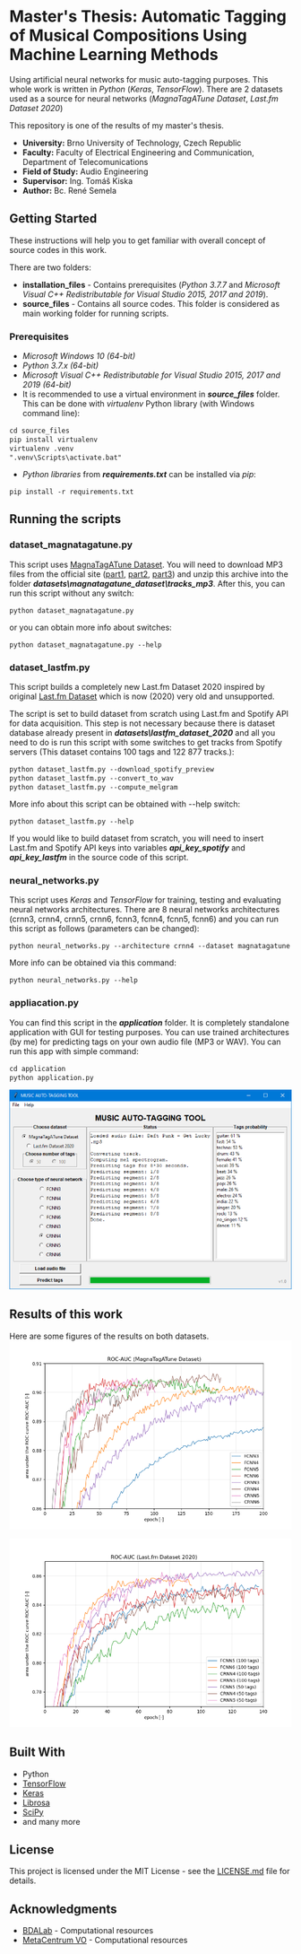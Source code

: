 # Master's Thesis: Automatic Tagging of Musical Compositions Using Machine Learning Methods 
Using artificial neural networks for music auto-tagging purposes. This whole work is written in *Python* (*Keras*, *TensorFlow*). There are 2 datasets used as a source for neural networks (*MagnaTagATune Dataset*, *Last.fm Dataset 2020*)

This repository is one of the results of my master's thesis. 

* **University:** Brno University of Technology, Czech Republic
* **Faculty:** Faculty of Electrical Engineering and Communication, Department of Telecomunications
* **Field of Study:** Audio Engineering
* **Supervisor:** Ing. Tomáš Kiska
* **Author:** Bc. René Semela


## Getting Started
These instructions will help you to get familiar with overall concept of source codes in this work.

There are two folders:
* **installation_files** - Contains prerequisites (*Python 3.7.7* and *Microsoft Visual C++ Redistributable for Visual Studio 2015, 2017 and 2019*).
* **source_files** - Contains all source codes. This folder is considered as main working folder for running scripts.

### Prerequisites
* *Microsoft Windows 10 (64-bit)*
* *Python 3.7.x (64-bit)*
* *Microsoft Visual C++ Redistributable for Visual Studio 2015, 2017 and 2019 (64-bit)*
* It is recommended to use a virtual environment in ***source_files*** folder. This can be done with *virtualenv*
 Python library (with Windows command line):
```
cd source_files
pip install virtualenv
virtualenv .venv
".venv\Scripts\activate.bat"
```
* *Python libraries* from ***requirements.txt*** can be installed via *pip*:
```
pip install -r requirements.txt
```

## Running the scripts
### dataset_magnatagatune.py
This script uses [MagnaTagATune Dataset](http://mirg.city.ac.uk/codeapps/the-magnatagatune-dataset). You will need to download MP3 files from the official site ([part1](http://mi.soi.city.ac.uk/datasets/magnatagatune/mp3.zip.001), [part2](http://mi.soi.city.ac.uk/datasets/magnatagatune/mp3.zip.002), [part3](http://mi.soi.city.ac.uk/datasets/magnatagatune/mp3.zip.003)) and unzip this archive into the folder ***datasets\magnatagatune_dataset\tracks_mp3***. After this, you can run this script without any switch:
```
python dataset_magnatagatune.py
```
or you can obtain more info about switches:
```
python dataset_magnatagatune.py --help
```


### dataset_lastfm.py
This script builds a completely new Last.fm Dataset 2020 inspired by original [Last.fm Dataset](http://millionsongdataset.com/lastfm/) which is now (2020) very old and unsupported.

The script is set to build dataset from scratch using Last.fm and Spotify API for data acquisition. This step is not necessary because there is dataset database already present in ***datasets\lastfm_dataset_2020*** and all you need to do is run this script with some switches to get tracks from Spotify servers (This dataset contains 100 tags and 122 877 tracks.):
```
python dataset_lastfm.py --download_spotify_preview
python dataset_lastfm.py --convert_to_wav
python dataset_lastfm.py --compute_melgram
```
More info about this script can be obtained with --help switch:
```
python dataset_lastfm.py --help
```
If you would like to build dataset from scratch, you will need to insert Last.fm and Spotify API keys into variables ***api_key_spotify*** and ***api_key_lastfm*** in the source code of this script.

### neural_networks.py
This script uses *Keras* and *TensorFlow* for training, testing and evaluating neural networks architectures. There are 8 neural networks architectures (crnn3, crnn4, crnn5, crnn6, fcnn3, fcnn4, fcnn5, fcnn6) and you can run this script as follows (parameters can be changed):
```
python neural_networks.py --architecture crnn4 --dataset magnatagatune
```
More info can be obtained via this command:
```
python neural_networks.py --help
```

### appliacation.py
You can find this script in the ***application*** folder. It is completely standalone application with GUI for testing purposes. You can use trained architectures (by me) for predicting tags on your own audio file (MP3 or WAV). You can run this app with simple command: 
```
cd application
python application.py
```
![application.png](https://github.com/renesemela/masters-thesis-music-autotagging/blob/master/readme_images/application.png?raw=true)

## Results of this work
Here are some figures of the results on both datasets.
![roc_auc_all_magnatagatune.png](https://github.com/renesemela/masters-thesis-music-autotagging/blob/master/readme_images/roc_auc_all_magnatagatune.png?raw=true)

![roc_auc_all_lastfm.png](https://github.com/renesemela/masters-thesis-music-autotagging/blob/master/readme_images/roc_auc_all_lastfm.png?raw=true)

## Built With
* Python
* [TensorFlow](https://www.tensorflow.org/)
* [Keras](https://keras.io/)
* [Librosa](https://librosa.github.io/)
* [SciPy](https://scipy.org/)
* and many more

## License

This project is licensed under the MIT License - see the [LICENSE.md](LICENSE.md) file for details.

## Acknowledgments
* [BDALab](https://bdalab.utko.feec.vutbr.cz/) - Computational resources
* [MetaCentrum VO](https://metavo.metacentrum.cz/) - Computational resources

